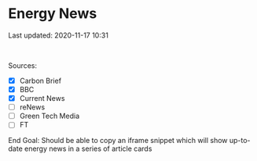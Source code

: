 # Energy News

Last updated: 2020-11-17 10:31

<br>

Sources:

- [x] Carbon Brief
- [x] BBC
- [x] Current News
- [ ] reNews
- [ ] Green Tech Media
- [ ] FT

End Goal: Should be able to copy an iframe snippet which will show up-to-date energy news in a series of article cards
